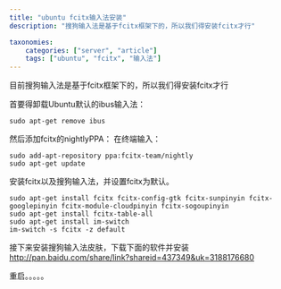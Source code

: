 ```yaml
---
title: "ubuntu fcitx输入法安装"
description: "搜狗输入法是基于fcitx框架下的，所以我们得安装fcitx才行"

taxonomies:
    categories: ["server", "article"]
    tags: ["ubuntu", "fcitx", "输入法"]
---
```


目前搜狗输入法是基于fcitx框架下的，所以我们得安装fcitx才行

首要得卸载Ubuntu默认的ibus输入法：

    sudo apt-get remove ibus

然后添加fcitx的nightlyPPA：
在终端输入：

    sudo add-apt-repository ppa:fcitx-team/nightly
    sudo apt-get update

安装fcitx以及搜狗输入法，并设置fcitx为默认。

    sudo apt-get install fcitx fcitx-config-gtk fcitx-sunpinyin fcitx-googlepinyin fcitx-module-cloudpinyin fcitx-sogoupinyin
    sudo apt-get install fcitx-table-all
    sudo apt-get install im-switch
    im-switch -s fcitx -z default

接下来安装搜狗输入法皮肤，下载下面的软件并安装
http://pan.baidu.com/share/link?shareid=437349&uk=3188176680

重启。。。。。